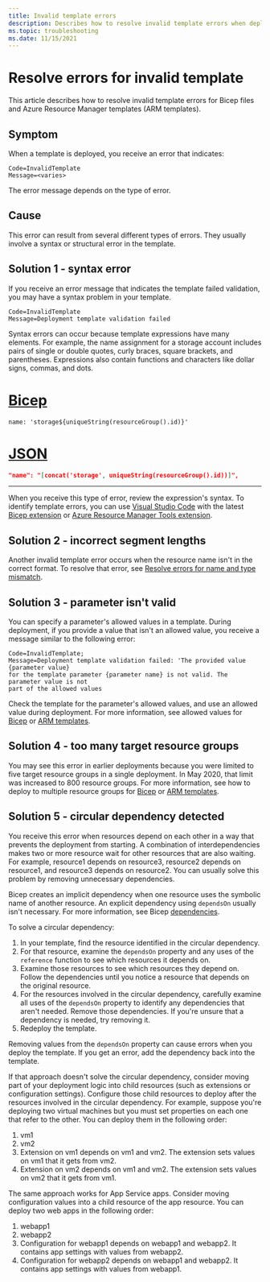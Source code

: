 ```yaml
---
title: Invalid template errors
description: Describes how to resolve invalid template errors when deploying Bicep files or Azure Resource Manager templates (ARM templates).
ms.topic: troubleshooting
ms.date: 11/15/2021
---
```


# Resolve errors for invalid template

This article describes how to resolve invalid template errors for Bicep files and Azure Resource Manager templates (ARM templates).

## Symptom

When a template is deployed, you receive an error that indicates:

```Output
Code=InvalidTemplate
Message=<varies>
```

The error message depends on the type of error.

## Cause

This error can result from several different types of errors. They usually involve a syntax or structural error in the template.

<a id="syntax-error"></a>

## Solution 1 - syntax error

If you receive an error message that indicates the template failed validation, you may have a syntax problem in your template.

```Output
Code=InvalidTemplate
Message=Deployment template validation failed
```

Syntax errors can occur because template expressions have many elements. For example, the name assignment for a storage account includes pairs of single or double quotes, curly braces, square brackets, and parentheses. Expressions also contain functions and characters like dollar signs, commas, and dots.


# [Bicep](#tab/bicep)

```bicep
name: 'storage${uniqueString(resourceGroup().id)}'
```

# [JSON](#tab/json)

```json
"name": "[concat('storage', uniqueString(resourceGroup().id))]",
```

---

When you receive this type of error, review the expression's syntax. To identify template errors, you can use [Visual Studio Code](https://code.visualstudio.com) with the latest [Bicep extension](https://marketplace.visualstudio.com/items?itemName=ms-azuretools.vscode-bicep) or [Azure Resource Manager Tools extension](https://marketplace.visualstudio.com/items?itemName=msazurermtools.azurerm-vscode-tools).

<a id="incorrect-segment-lengths"></a>

## Solution 2 - incorrect segment lengths

Another invalid template error occurs when the resource name isn't in the correct format. To resolve that error, see [Resolve errors for name and type mismatch](error-invalid-name-segments.md).

<a id="parameter-not-valid"></a>

## Solution 3 - parameter isn't valid

You can specify a parameter's allowed values in a template. During deployment, if you provide a value that isn't an allowed value, you receive a message similar to the following error:

```Output
Code=InvalidTemplate;
Message=Deployment template validation failed: 'The provided value {parameter value}
for the template parameter {parameter name} is not valid. The parameter value is not
part of the allowed values
```

Check the template for the parameter's allowed values, and use an allowed value during deployment. For more information, see allowed values for [Bicep](../bicep/parameters.md#allowed-values) or [ARM templates](../templates/parameters.md#allowed-values).

<a id="too-many-resource-groups"></a>

## Solution 4 - too many target resource groups

You may see this error in earlier deployments because you were limited to five target resource groups in a single deployment. In May 2020, that limit was increased to 800 resource groups. For more information, see how to deploy to multiple resource groups for [Bicep](../bicep/deploy-to-resource-group.md#deploy-to-multiple-resource-groups) or [ARM templates](../templates/deploy-to-resource-group.md#deploy-to-multiple-resource-groups).

<a id="circular-dependency"></a>

## Solution 5 - circular dependency detected

You receive this error when resources depend on each other in a way that prevents the deployment from starting. A combination of interdependencies makes two or more resource wait for other resources that are also waiting. For example, resource1 depends on resource3, resource2 depends on resource1, and resource3 depends on resource2. You can usually solve this problem by removing unnecessary dependencies.

Bicep creates an implicit dependency when one resource uses the symbolic name of another resource. An explicit dependency using `dependsOn` usually isn't necessary. For more information, see Bicep [dependencies](../bicep/resource-declaration.md#dependencies).

To solve a circular dependency:

1. In your template, find the resource identified in the circular dependency.
1. For that resource, examine the `dependsOn` property and any uses of the `reference` function to see which resources it depends on.
1. Examine those resources to see which resources they depend on. Follow the dependencies until you notice a resource that depends on the original resource.
1. For the resources involved in the circular dependency, carefully examine all uses of the `dependsOn` property to identify any dependencies that aren't needed. Remove those dependencies. If you're unsure that a dependency is needed, try removing it.
1. Redeploy the template.

Removing values from the `dependsOn` property can cause errors when you deploy the template. If you get an error, add the dependency back into the template.

If that approach doesn't solve the circular dependency, consider moving part of your deployment logic into child resources (such as extensions or configuration settings). Configure those child resources to deploy after the resources involved in the circular dependency. For example, suppose you're deploying two virtual machines but you must set properties on each one that refer to the other. You can deploy them in the following order:

1. vm1
1. vm2
1. Extension on vm1 depends on vm1 and vm2. The extension sets values on vm1 that it gets from vm2.
1. Extension on vm2 depends on vm1 and vm2. The extension sets values on vm2 that it gets from vm1.

The same approach works for App Service apps. Consider moving configuration values into a child resource of the app resource. You can deploy two web apps in the following order:

1. webapp1
1. webapp2
1. Configuration for webapp1 depends on webapp1 and webapp2. It contains app settings with values from webapp2.
1. Configuration for webapp2 depends on webapp1 and webapp2. It contains app settings with values from webapp1.
